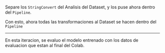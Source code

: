 Separe los `StringConvert` del Analisis del Dataset, y los puse ahora dentro del `Pipeline`.

Con esto, ahora todas las transformaciones al Dataset se hacen dentro del `Pipeline`

---

En esta iteracion, se evaluo el modelo entrenado con los datos de evaluacion que estan al final del Colab.